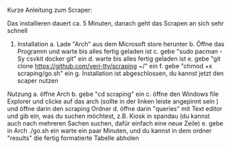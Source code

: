 Kurze Anleitung zum Scraper:

Das installieren dauert ca. 5 Minuten, danach geht das Scrapen an sich sehr schnell


1. Installation
   a. Lade "Arch" aus dem Microsoft store herunter
   b. Öffne das Programm und warte bis alles fertig geladen ist
   c. gebe "sudo pacman -Sy csvkit docker git" ein
   d. warte bis alles fertig geladen ist
   e. gebe "git clone https://github.com/veri-tty/scraping ~/" ein
   f. gebe "chmod +x scraping/go.sh" ein
   g. Installation ist abgeschlossen, du kannst jetzt den scaper nutzen

Nutzung
   a. öffne Arch
   b. gebe "cd scraping" ein
   c. öffne den Windows file Explorer und clicke auf das arch (sollte in der linken leiste angepinnt sein ) und öffne darin den scraping Ordner
d. öffne darin "queries" mit Text editor und gib ein, was du suchen möchtest, z.B. Kiosk in spandau
(du kannst auch nach mehreren Sachen suchen, dafür einfach eine neue Zeile)
e. gebe in Arch ./go.sh ein
warte ein paar Minuten, und du kannst in dem ordner "results"
die fertig formatierte Tabelle abholen



